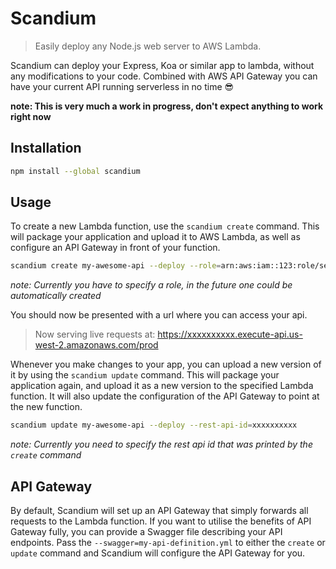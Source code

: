 # Scandium

> Easily deploy any Node.js web server to AWS Lambda.

Scandium can deploy your Express, Koa or similar app to lambda, without any modifications to your code. Combined with AWS API Gateway you can have your current API running serverless in no time 😎

**note: This is very much a work in progress, don't expect anything to work right now**

## Installation

```sh
npm install --global scandium
```

## Usage

To create a new Lambda function, use the `scandium create` command. This will package your application and upload it to AWS Lambda, as well as configure an API Gateway in front of your function.

```sh
scandium create my-awesome-api --deploy --role=arn:aws:iam::123:role/service-role/my-awesome-role
```

*note: Currently you have to specify a role, in the future one could be automatically created*

You should now be presented with a url where you can access your api.

> Now serving live requests at: https://xxxxxxxxxx.execute-api.us-west-2.amazonaws.com/prod

Whenever you make changes to your app, you can upload a new version of it by using the `scandium update` command. This will package your application again, and upload it as a new version to the specified Lambda function. It will also update the configuration of the API Gateway to point at the new function.

```sh
scandium update my-awesome-api --deploy --rest-api-id=xxxxxxxxxx
```

*note: Currently you need to specify the rest api id that was printed by the `create` command*

## API Gateway

By default, Scandium will set up an API Gateway that simply forwards all requests to the Lambda function. If you want to utilise the benefits of API Gateway fully, you can provide a Swagger file describing your API endpoints. Pass the `--swagger=my-api-definition.yml` to either the `create` or `update` command and Scandium will configure the API Gateway for you.
